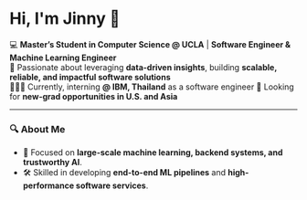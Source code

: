 # Hi, I'm Jinny 👋

💻 **Master’s Student in Computer Science @ UCLA** | **Software Engineer & Machine Learning Engineer**  
🚀 Passionate about leveraging **data-driven insights**, building **scalable, reliable, and impactful software solutions**  
👩🏻‍💻 Currently, interning **@ IBM, Thailand** as a software engineer
👀 Looking for **new-grad opportunities in U.S. and Asia**

---

### 🔍 About Me
- 🎯 Focused on **large-scale machine learning, backend systems, and trustworthy AI**.
- 🛠 Skilled in developing **end-to-end ML pipelines** and **high-performance software services**.
